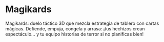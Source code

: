 # Magikards
Magikards: duelo táctico 3D que mezcla estrategia de tablero con cartas mágicas. Defiende, empuja, congela y arrasa: ¡tus hechizos crean espectáculo… y tu equipo historias de terror si no planificas bien!

